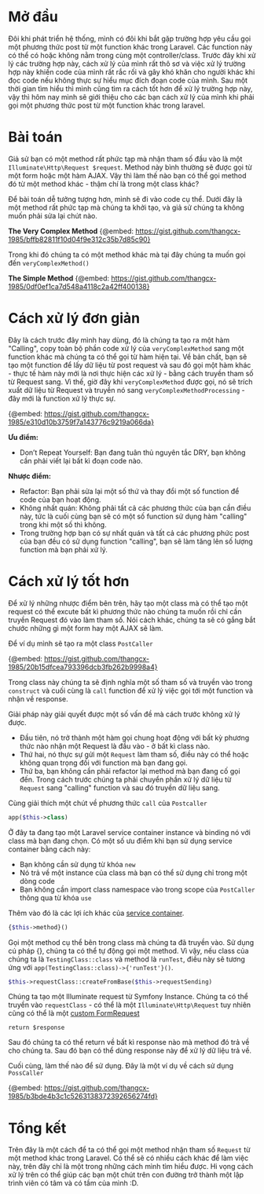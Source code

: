 # Mở đầu
Đôi khi phát triển hệ thống, mình có đôi khi bắt gặp trường hợp yêu cầu gọi một phương thức post từ một function khác trong Laravel. Các function này có thể có hoặc không nằm trong cùng một controller/class. Trước đây khi xử lý các trường hợp này, cách xử lý của mình rất thô sơ và việc xử lý trường hợp này khiến code của mình rất rắc rối và gây khó khăn cho người khác khi đọc code nếu không thực sự hiểu mục đích đoạn code của mình. Sau một thời gian tìm hiểu thì mình cũng tìm ra cách tốt hơn để xử lý trường hợp này, vậy thì hôm nay mình sẽ giới thiệu cho các bạn cách xử lý của mình khi phải gọi một phương thức post từ một function khác trong laravel.

# Bài toán
Giả sử bạn có một method rất phức tạp mà nhận tham số đầu vào là một `Illuminate\Http\Request $request`. Method này bình thường sẽ được gọi từ một form hoặc một hàm AJAX. Vậy thì làm thế nào bạn có thể gọi method đó từ một method khác - thậm chí là trong một class khác?

Để bài toán dễ tưởng tượng hơn, mình sẽ đi vào code cụ thể. Dưới đây là một method rất phức tạp mà chúng ta khởi tạo, và giả sử chúng ta không muốn phải sửa lại chút nào. 

**The Very Complex Method**
{@embed: https://gist.github.com/thangcx-1985/bffb82811f10d04f9e312c35b7d85c90}

Trong khi đó chúng ta có một method khác mà tại đây chúng ta muốn gọi đến `veryComplexMethod()`

**The Simple Method**
{@embed: https://gist.github.com/thangcx-1985/0df0ef1ca7d548a4118c2a42ff400138}
# Cách xử lý đơn giản
Đây là cách trước đây mình hay dùng, đó là chúng ta tạo ra một hàm "Calling", copy toàn bộ phần code xử lý của `veryComplexMethod` sang một function khác mà chúng ta có thể gọi từ hàm hiện tại. Về bản chất, bạn sẽ tạo một function để lấy dữ liệu từ post request và sau đó gọi một hàm khác - thực tế hàm này mới là nơi thực hiện các xử lý - bằng cách truyền tham số từ Request sang. Vì thế, giờ đây khi `veryComplexMethod` được gọi, nó sẽ trích xuất dữ liệu từ Request và truyền nó sang `veryComplexMethodProcessing` - đây mới là function xử lý thực sự.

{@embed: https://gist.github.com/thangcx-1985/e310d10b3759f7a143776c9219a066da}

**Ưu điểm:**
- Don’t Repeat Yourself: Bạn đang tuân thủ nguyên tắc DRY, bạn không cần phải viết lại bất kì đoạn code nào.

**Nhược điểm:**
- Refactor: Bạn phải sửa lại một số thứ và thay đổi một số function để code của bạn hoạt động.
- Không nhất quán: Không phải tất cả các phương thức của bạn cần điều này, tức là cuối cùng bạn sẽ có một số function sử dụng hàm "calling" trong khi một số thì không.
- Trong trường hợp bạn có sự nhất quán và tất cả các phương phức post của bạn đều có sử dụng function "calling", bạn sẽ làm tăng lên số lượng function mà bạn phải xử lý.

# Cách xử lý tốt hơn
Để xử lý những nhược điểm bên trên, hãy tạo một class mà có thể tạo một request có thể excute bất kì phương thức nào chúng ta muốn rồi chỉ cần truyền Request đó vào làm tham số. Nói cách khác, chúng ta sẽ có gắng bắt chước những gì một form hay một AJAX sẽ làm.

Để ví dụ mình sẽ tạo ra một class `PostCaller`

{@embed: https://gist.github.com/thangcx-1985/20b15dfcea793396dcb3fb262b9998a4}

Trong class này chúng ta sẽ định nghĩa một số tham số và truyền vào trong `construct` và cuối cùng là `call` function để xử lý việc gọi tới một function và nhận về response.

Giải pháp này giải quyết được một số vấn đề mà cách trước không xử lý được.
- Đầu tiên, nó trở thành một hàm gọi chung hoạt động với bất kỳ phương thức nào nhận một Request là đầu vào - ở bất kì class nào.
- Thứ hai, nó thực sự gửi một `Request` làm tham số, điều này có thể hoặc không quan trọng đối với function mà bạn đang gọi.
- Thứ ba, bạn không cần phải refactor lại method mà bạn đang cố gọi đến. Trong cách trước chúng ta phải chuyển phần xử lý dữ liệu từ `Request` sang "calling" function và sau đó truyền dữ liệu sang.

Cùng giải thích một chút về phương thức `call` của `Postcaller`

```php
app($this->class)
```

Ở đây ta đang tạo một Laravel service container instance và binding nó với class mà bạn đang chọn. Có một số ưu điểm khi bạn sử dụng service container bằng cách này:
- Bạn không cần sử dụng từ khóa `new`
- Nó trả về một instance của class mà bạn có thể sử dụng chỉ trong một dòng code
- Bạn không cần import class namespace vào trong scope của `PostCaller` thông qua từ khóa `use`

Thêm vào đó là các lợi ích khác của [service container](https://laravel.com/docs/6.x/container).

```php
{$this->method}()
```

Gọi một method cụ thể bên trong class mà chúng ta đã truyền vào. Sử dụng cú pháp {}, chúng ta có thể tự động gọi một method. Vì vậy, nếu class của chúng ta là `TestingClass::class` và method là `runTest`, điều này sẽ tương ứng với `app(TestingClass::class)->{'runTest'}()`.

```php
$this->requestClass::createFromBase($this->requestSending)
```
Chúng ta tạo một Illuminate request từ Symfony Instance. Chúng ta có thể truyền vào `requestClass` - có thể là một `Illuminate\Http\Request` tuy nhiên cũng có thể là một [custom FormRequest](https://laravel.com/docs/6.x/validation#creating-form-requests)

```shell
return $response
```

Sau đó chúng ta có thể return về bất kì response nào mà method đó trả về cho chúng ta. Sau đó bạn có thể dùng response này để xử lý dữ liệu trả về.

Cuối cùng, làm thế nào để sử dụng. Đây là một ví dụ về cách sử dụng `PossCaller`

{@embed: https://gist.github.com/thangcx-1985/b3bde4b3c1c5263138372392656274fd}

# Tổng kết
Trên đây là một cách để ta có thể gọi một method nhận tham số `Request` từ một method khác trong Laravel. Có thể sẽ có nhiều cách khác để làm việc này, trên đây chỉ là một trong những cách mình tìm hiều được. Hi vọng cách xử lý trên có thể giúp các bạn một chút trên con đường trở thành một lập trình viên có tâm và có tầm của mình :D.